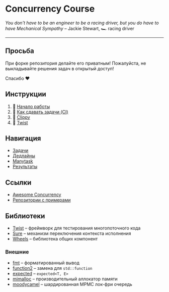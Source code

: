 # Concurrency Course

_You don't have to be an engineer to be a racing driver, but you do have to have Mechanical Sympathy_ – Jackie Stewart, 🏎️ racing driver

---

## Просьба

При форке репозитория делайте его приватным! Пожалуйста, не выкладывайте решения задач в открытый доступ!

Спасибо ❤️

## Инструкции

1) 🏃 [Начало работы](docs/setup.md)
2) 🤖 [Как сдавать задачи (CI)](docs/ci.md)
3) 📎 [Clippy](https://gitlab.com/Lipovsky/clippy/-/blob/master/docs/commands.md)
4) 🧵 [Twist](https://gitlab.com/Lipovsky/twist/-/blob/master/docs/ru/guide.md)

## Навигация

- [Задачи](/tasks)
- [Дедлайны](/deadlines)
- [Manytask](http://concurrency-course.cc)
- [Результаты](https://docs.google.com/spreadsheets/d/1F_CGxFqrpg7X9TjBeVUNJTwduNMzd1M-KwNRCys3ZOQ/edit?usp=sharing)

## Ссылки

- [Awesome Concurrency](https://gitlab.com/Lipovsky/awesome-concurrency)
- [Репозитории с примерами](https://gitlab.com/l2288)

## Библиотеки

- [Twist](https://gitlab.com/Lipovsky/twist) – фреймворк для тестирования многопоточного кода
- [Sure](https://gitlab.com/Lipovsky/sure) – механизм переключения контекста исполнения
- [Wheels](https://gitlab.com/Lipovsky/wheels) – библиотека общих компонент

### Внешние

- [fmt](https://github.com/fmtlib/fmt) – форматированный вывод
- [function2](https://github.com/Naios/function2) – замена для `std::function`
- [expected](https://github.com/TartanLlama/expected) – `expected<T, E>`
- [mimalloc](https://github.com/microsoft/mimalloc) – производительный аллокатор памяти
- [moodycamel](https://github.com/cameron314/concurrentqueue) – шардированная MPMC лок-фри очередь

